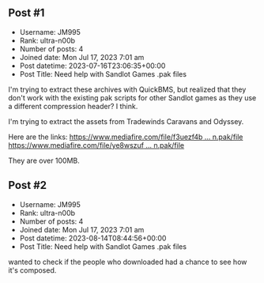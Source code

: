 ## Post #1
- Username: JM995
- Rank: ultra-n00b
- Number of posts: 4
- Joined date: Mon Jul 17, 2023 7:01 am
- Post datetime: 2023-07-16T23:06:35+00:00
- Post Title: Need help with Sandlot Games .pak files

I'm trying to extract these archives with QuickBMS, but realized that they don't work with the existing pak scripts for other Sandlot games as they use a different compression header? I think. 

I'm trying to extract the assets from Tradewinds Caravans and Odyssey.

Here are the links:
[https://www.mediafire.com/file/f3uezf4b ... n.pak/file](https://www.mediafire.com/file/f3uezf4b6wpvbxc/caravans-main.pak/file)
[https://www.mediafire.com/file/ye8wszuf ... n.pak/file](https://www.mediafire.com/file/ye8wszufr1ahkoh/odyssey-main.pak/file)

They are over 100MB.
## Post #2
- Username: JM995
- Rank: ultra-n00b
- Number of posts: 4
- Joined date: Mon Jul 17, 2023 7:01 am
- Post datetime: 2023-08-14T08:44:56+00:00
- Post Title: Need help with Sandlot Games .pak files

wanted to check if the people who downloaded had a chance to see how it's composed.
